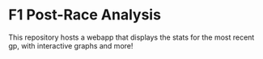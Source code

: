 # F1 Post-Race Analysis
This repository hosts a webapp that displays the stats for the most recent gp, with interactive graphs and more!
